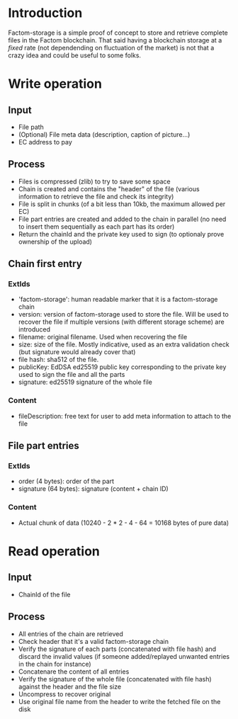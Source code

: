 # Introduction

Factom-storage is a simple proof of concept to store and retrieve complete files in the Factom blockchain. That said having a blockchain storage at a *fixed* rate (not dependending on fluctuation of the market) is not that a crazy idea and could be useful to some folks.

# Write operation

## Input

* File path
* (Optional) File meta data (description, caption of picture...)
* EC address to pay

## Process

* Files is compressed (zlib) to try to save some space
* Chain is created and contains the "header" of the file (various information to retrieve the file and check its integrity)
* File is split in chunks (of a bit less than 10kb, the maximum allowed per EC)
* File part entries are created and added to the chain in parallel (no need to insert them sequentially as each part has its order)
* Return the chainId and the private key used to sign (to optionaly prove ownership of the upload)

## Chain first entry

### ExtIds

* 'factom-storage': human readable marker that it is a factom-storage chain
* version: version of factom-storage used to store the file. Will be used to recover the file if multiple versions (with different storage scheme) are introduced
* filename: original filename. Used when recovering the file
* size: size of the file. Mostly indicative, used as an extra validation check (but signature would already cover that)
* file hash: sha512 of the file.
* publicKey: EdDSA ed25519 public key corresponding to the private key used to sign the file and all the parts
* signature: ed25519 signature of the whole file

### Content

* fileDescription: free text for user to add meta information to attach to the file

## File part entries

### ExtIds

* order (4 bytes): order of the part
* signature (64 bytes): signature (content + chain ID)

### Content

* Actual chunk of data (10240 - 2 * 2 - 4 - 64 = 10168 bytes of pure data)

# Read operation

## Input

* ChainId of the file

## Process

* All entries of the chain are retrieved
* Check header that it's a valid factom-storage chain
* Verify the signature of each parts (concatenated with file hash) and discard the invalid values (if someone added/replayed unwanted entries in the chain for instance)
* Concatenare the content of all entries
* Verify the signature of the whole file (concatenated with file hash) against the header and the file size
* Uncompress to recover original
* Use original file name from the header to write the fetched file on the disk
